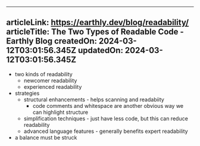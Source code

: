 -----------------------
articleLink: https://earthly.dev/blog/readability/
articleTitle: The Two Types of Readable Code - Earthly Blog
createdOn: 2024-03-12T03:01:56.345Z
updatedOn: 2024-03-12T03:01:56.345Z
-----------------------

- two kinds of readability
  - newcomer readability
  - experienced readability
- strategies
  - structural enhancements - helps scanning and readabiity
    - code comments and whitespace are another obvious way we can highlight structure
  - simplification techniques - just have less code, but this can reduce readability
  - advanced language features - generally benefits expert readability
- a balance must be struck